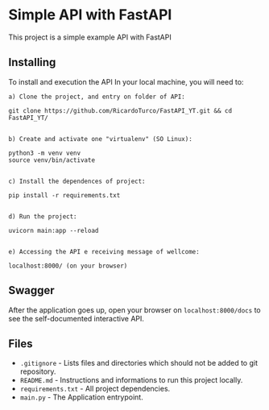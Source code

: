 # Simple API with FastAPI

This project is a simple example API with FastAPI

## Installing

To install and execution the API In your local machine, you will need to:

```
a) Clone the project, and entry on folder of API:

git clone https://github.com/RicardoTurco/FastAPI_YT.git && cd FastAPI_YT/


b) Create and activate one "virtualenv" (SO Linux):

python3 -m venv venv
source venv/bin/activate


c) Install the dependences of project:

pip install -r requirements.txt


d) Run the project:

uvicorn main:app --reload


e) Accessing the API e receiving message of wellcome:

localhost:8000/ (on your browser)
```

## Swagger

After the application goes up, open your browser on `localhost:8000/docs` to see the self-documented interactive API.


## Files

* `.gitignore` - Lists files and directories which should not be added to git repository.
* `README.md` - Instructions and informations to run this project locally.
* `requirements.txt` - All project dependencies.
* `main.py` - The Application entrypoint.
